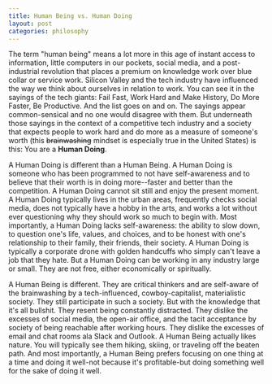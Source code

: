 ```yaml
---
title: Human Being vs. Human Doing
layout: post
categories: philosophy
---
```


The term "human being" means a lot more in this age of instant access to information, little computers in our pockets, social media, and a post-industrial revolution that places a premium on knowledge work over blue collar or service work. <!--more--> Silicon Valley and the tech industry have influenced the way we think about ourselves in relation to work. You can see it in the sayings of the tech giants: Fail Fast, Work Hard and Make History, Do More Faster, Be Productive. And the list goes on and on. The sayings appear common-sensical and no one would disagree with them. But underneath those sayings in the context of a competitive tech industry and a society that expects people to work hard and do more as a measure of someone's worth (this ~~brainwashing~~ mindset is especially true in the United States) is this: You are a **Human Doing**. 

A Human Doing is different than a Human Being. A Human Doing is someone who has been programmed to not have self-awareness and to believe that their worth is in doing more--faster and better than the competition. A Human Doing cannot sit still and enjoy the present moment. A Human Doing typically lives in the urban areas, frequently checks social media, does not typically have a hobby in the arts, and works a lot without ever questioning why they should work so much to begin with. Most importantly, a Human Doing lacks self-awareness: the ability to slow down, to question one's life, values, and choices, and to be honest with one's relationship to their family, their friends, their society. A Human Doing is typically a corporate drone with golden handcuffs who simply can't leave a job that they hate. But a Human Doing can be working in any industry large or small. They are not free, either economically or spiritually.

A Human Being is different. They are critical thinkers and are self-aware of the brainwashing by a tech-influenced, cowboy-capitalist, materialistic society. They still participate in such a society. But with the knowledge that it's all bullshit. They resent being constantly distracted. They dislike the excesses of social media, the open-air office, and the tacit acceptance by society of being reachable after working hours. They dislike the excesses of email and chat rooms ala Slack and Outlook. A Human Being actually likes nature. You will typically see them hiking, skiing, or traveling off the beaten path. And most importantly, a Human Being prefers focusing on one thing at a time and doing it well-not because it's profitable-but doing something well for the sake of doing it well.  
